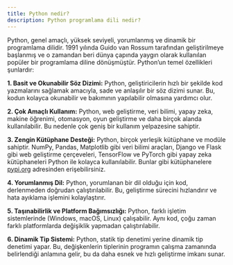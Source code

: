 ```yaml
---
title: Python nedir?
description: Python programlama dili nedir?
---
```

Python, genel amaçlı, yüksek seviyeli, yorumlanmış ve dinamik bir programlama dilidir. 1991 yılında Guido van Rossum tarafından geliştirilmeye başlanmış ve o zamandan beri dünya çapında yaygın olarak kullanılan popüler bir programlama diline dönüşmüştür. Python’un temel özellikleri şunlardır:

**1. Basit ve Okunabilir Söz Dizimi:** Python, geliştiricilerin hızlı bir şekilde kod yazmalarını sağlamak amacıyla, sade ve anlaşılır bir söz dizimi sunar. Bu, kodun kolayca okunabilir ve bakımının yapılabilir olmasına yardımcı olur.

**2. Çok Amaçlı Kullanım:** Python, web geliştirme, veri bilimi, yapay zeka, makine öğrenimi, otomasyon, oyun geliştirme ve daha birçok alanda kullanılabilir. Bu nedenle çok geniş bir kullanım yelpazesine sahiptir.

**3. Zengin Kütüphane Desteği:** Python, birçok yerleşik kütüphane ve modüle sahiptir. NumPy, Pandas, Matplotlib gibi veri bilimi araçları, Django ve Flask gibi web geliştirme çerçeveleri, TensorFlow ve PyTorch gibi yapay zeka kütüphaneleri Python ile kolayca kullanılabilir. Bunlar gibi kütüphanelere [pypi.org](https://pypi.org/) adresinden erişebilirsiniz.

**4. Yorumlanmış Dil:** Python, yorumlanan bir dil olduğu için kod, derlenmeden doğrudan çalıştırılabilir. Bu, geliştirme sürecini hızlandırır ve hata ayıklama işlemini kolaylaştırır.

**5. Taşınabilirlik ve Platform Bağımsızlığı:** Python, farklı işletim sistemlerinde (Windows, macOS, Linux) çalışabilir. Aynı kod, çoğu zaman farklı platformlarda değişiklik yapmadan çalıştırılabilir.

**6. Dinamik Tip Sistemi:** Python, statik tip denetimi yerine dinamik tip denetimi yapar. Bu, değişkenlerin tiplerinin programın çalışma zamanında belirlendiği anlamına gelir, bu da daha esnek ve hızlı geliştirme imkanı sunar.